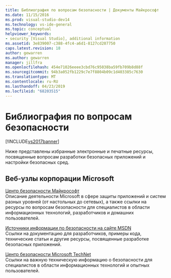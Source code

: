 ```yaml
---
title: Библиография по вопросам безопасности | Документы Майкрософт
ms.date: 11/15/2016
ms.prod: visual-studio-dev14
ms.technology: vs-ide-general
ms.topic: conceptual
helpviewer_keywords:
- security [Visual Studio], additional information
ms.assetid: 3e839007-c388-4fc4-a6d1-8127cd207750
caps.latest.revision: 18
author: gewarren
ms.author: gewarren
manager: jillfra
ms.openlocfilehash: 454e71026eeee3cbd76c95038ba59fb709b8d88f
ms.sourcegitcommit: 94b3a052fb1229c7e7f8804b09c1d403385c7630
ms.translationtype: MT
ms.contentlocale: ru-RU
ms.lasthandoff: 04/23/2019
ms.locfileid: "68203515"
---
```

# <a name="security-bibliography"></a>Библиография по вопросам безопасности
[!INCLUDE[vs2017banner](../includes/vs2017banner.md)]

Ниже представлены избранные электронные и печатные ресурсы, посвященные вопросам разработки безопасных приложений и настройки безопасных сред.  
  
## <a name="microsoft-web-sites"></a>Веб-узлы корпорации Microsoft  
 [Центр безопасности Майкрософт](https://www.microsoft.com/security)  
 Описание деятельности Microsoft в сфере защиты приложений и систем разных уровней (от настольных до сетевых), а также ссылки на ресурсы по вопросам безопасности для специалистов в области информационных технологий, разработчиков и домашних пользователей.  
  
 [Источники информации по безопасности на сайте MSDN](https://www.microsoft.com/msrc?rtc=1)  
 Ссылки на документацию для разработчиков, примеры кода, технические статьи и другие ресурсы, посвященные разработке безопасных приложений.  
  
 [Центр безопасности Microsoft TechNet](https://www.microsoft.com/securityengineering)  
 Ссылки на важную техническую информацию о безопасности для специалистов в области информационных технологий и опытных пользователей.
